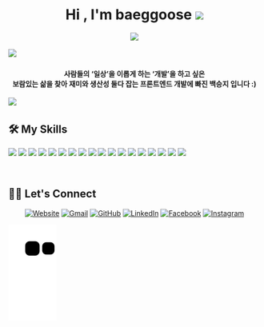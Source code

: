 <h1 align="center">Hi , I'm baeggoose <img src="https://media.giphy.com/media/hvRJCLFzcasrR4ia7z/giphy.gif" width="35"></h1>

<p align="center">
  <a href="https://github.com/DenverCoder1/readme-typing-svg"><img src="https://readme-typing-svg.herokuapp.com?lines=Frontend+Web+Developer;&center=true&width=500&height=50"></a>
</p>

<img src="https://user-images.githubusercontent.com/73097560/115834477-dbab4500-a447-11eb-908a-139a6edaec5c.gif">              

<h4 align="center">사람들의 ‘일상’을 이롭게 하는 ‘개발’을 하고 싶은<br>
보람있는 삶을 찾아 재미와 생산성 둘다 잡는 프론트엔드 개발에 빠진 백승지 입니다 :)</h4>

<img src="https://user-images.githubusercontent.com/73097560/115834477-dbab4500-a447-11eb-908a-139a6edaec5c.gif">              

## 🛠️ My Skills

<p align="left">
  <img src="https://img.shields.io/badge/html5-E34F26?style=for-the-badge&logo=html5&logoColor=white"> 
  <img src="https://img.shields.io/badge/css-1572B6?style=for-the-badge&logo=css3&logoColor=white"> 
  <img src="https://img.shields.io/badge/javascript-F7DF1E?style=for-the-badge&logo=javascript&logoColor=black"> 
  <img src="https://img.shields.io/badge/jquery-0769AD?style=for-the-badge&logo=jquery&logoColor=white">
  <img src="https://img.shields.io/badge/react-61DAFB?style=for-the-badge&logo=react&logoColor=black"> 
  <img src="https://img.shields.io/badge/styled components-DB7093?style=for-the-badge&logo=styled-components&logoColor=white">
  <img src="https://img.shields.io/badge/TypeScript-3178C6?style=for-the-badge&logo=TypeScript&logoColor=white">
  <img src="https://img.shields.io/badge/Tailwind CSS-06B6D4?style=for-the-badge&logo=Tailwind CSS&logoColor=white">
  <img src="https://img.shields.io/badge/Bootstrap-7952B3?style=for-the-badge&logo=Bootstrap&logoColor=white">
  <img src="https://img.shields.io/badge/Firebase-FFCA28?style=for-the-badge&logo=Firebase&logoColor=white">
  <img src="https://img.shields.io/badge/node.js-339933?style=for-the-badge&logo=Node.js&logoColor=white">
  <img src="https://img.shields.io/badge/github-181717?style=for-the-badge&logo=github&logoColor=white">
  <img src="https://img.shields.io/badge/git-F05032?style=for-the-badge&logo=git&logoColor=white">
  <img src="https://img.shields.io/badge/Discord-5865F2?style=for-the-badge&logo=Discord&logoColor=white">
  <img src="https://img.shields.io/badge/Slack-4A154B?style=for-the-badge&logo=Slack&logoColor=white"> 
  <img src="https://img.shields.io/badge/Visual Studio Code-007ACC?style=for-the-badge&logo=Visual Studio Code&logoColor=white">  
  <img src="https://img.shields.io/badge/Google Sheets-34A853?style=for-the-badge&logo=Google Sheets&logoColor=white">
  <img src="https://img.shields.io/badge/Adobe-FF0000?style=for-the-badge&logo=Adobe&logoColor=white">
</p>
<br/>

## 🙋‍♀️ Let's Connect
<p align="center">
    <a href="https://developmentbirdfoot.tistory.com/"><img src="https://img.icons8.com/bubbles/50/000000/web.png" alt="Website"/></a>
    <a href="mailto:bsj154@naver.com"><img src="https://img.icons8.com/bubbles/50/000000/gmail.png" alt="Gmail"/></a>
    <a href="https://github.com/baeggoose"><img src="https://img.icons8.com/bubbles/50/000000/github.png" alt="GitHub"/></a>
    <a href="https://www.linkedin.com/in/seung-ji-baek-03a290249/"><img src="https://img.icons8.com/bubbles/50/000000/linkedin.png" alt="LinkedIn"/></a>
    <a href="https://www.facebook.com/profile.php?id=100007715583763"><img src="https://img.icons8.com/bubbles/50/000000/facebook-new.png" alt="Facebook"/></a>
    <a href="https://www.instagram.com/baeggoose/"><img src="https://img.icons8.com/bubbles/50/000000/instagram.png" alt="Instagram"/></a>
</p>
  <img src="https://github.com/baeggoose/baeggoose/raw/output/github-contribution-grid-snake.svg" alt="snake">
